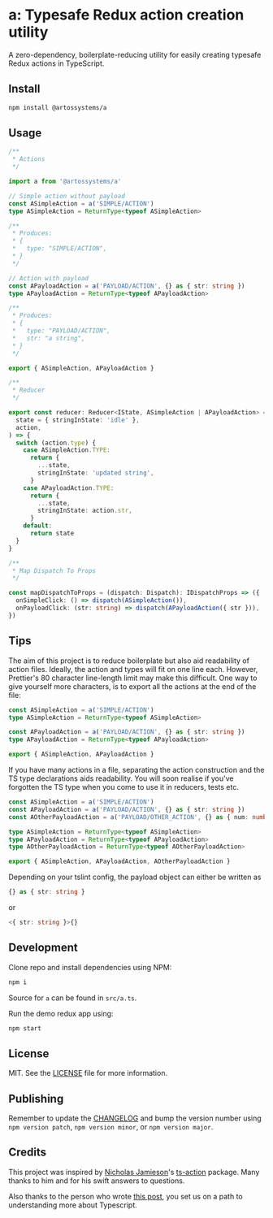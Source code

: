 # a: Typesafe Redux action creation utility

A zero-dependency, boilerplate-reducing utility for easily creating typesafe
Redux actions in TypeScript.

## Install

```sh
npm install @artossystems/a
```

## Usage

```ts
/**
 * Actions
 */

import a from '@artossystems/a'

// Simple action without payload
const ASimpleAction = a('SIMPLE/ACTION')
type ASimpleAction = ReturnType<typeof ASimpleAction>

/**
 * Produces:
 * {
 *   type: "SIMPLE/ACTION",
 * }
 */

// Action with payload
const APayloadAction = a('PAYLOAD/ACTION', {} as { str: string })
type APayloadAction = ReturnType<typeof APayloadAction>

/**
 * Produces:
 * {
 *   type: "PAYLOAD/ACTION",
 *   str: "a string",
 * }
 */

export { ASimpleAction, APayloadAction }
```

```ts
/**
 * Reducer
 */

export const reducer: Reducer<IState, ASimpleAction | APayloadAction> = (
  state = { stringInState: 'idle' },
  action,
) => {
  switch (action.type) {
    case ASimpleAction.TYPE:
      return {
        ...state,
        stringInState: 'updated string',
      }
    case APayloadAction.TYPE:
      return {
        ...state,
        stringInState: action.str,
      }
    default:
      return state
  }
}
```

```ts
/**
 * Map Dispatch To Props
 */

const mapDispatchToProps = (dispatch: Dispatch): IDispatchProps => ({
  onSimpleClick: () => dispatch(ASimpleAction()),
  onPayloadClick: (str: string) => dispatch(APayloadAction({ str })),
})
```

## Tips

The aim of this project is to reduce boilerplate but also aid readability of
action files. Ideally, the action and types will fit on one line each. However,
Prettier's 80 character line-length limit may make this difficult. One way to
give yourself more characters, is to export all the actions at the end of the
file:

```ts
const ASimpleAction = a('SIMPLE/ACTION')
type ASimpleAction = ReturnType<typeof ASimpleAction>

const APayloadAction = a('PAYLOAD/ACTION', {} as { str: string })
type APayloadAction = ReturnType<typeof APayloadAction>

export { ASimpleAction, APayloadAction }
```

If you have many actions in a file, separating the action construction and the
TS type declarations aids readability. You will soon realise if you've forgotten
the TS type when you come to use it in reducers, tests etc.

```ts
const ASimpleAction = a('SIMPLE/ACTION')
const APayloadAction = a('PAYLOAD/ACTION', {} as { str: string })
const AOtherPayloadAction = a('PAYLOAD/OTHER_ACTION', {} as { num: number })

type ASimpleAction = ReturnType<typeof ASimpleAction>
type APayloadAction = ReturnType<typeof APayloadAction>
type AOtherPayloadAction = ReturnType<typeof AOtherPayloadAction>

export { ASimpleAction, APayloadAction, AOtherPayloadAction }
```

Depending on your tslint config, the payload object can either be written as

```ts
{} as { str: string }
```

or

```ts
<{ str: string }>{}
```

## Development

Clone repo and install dependencies using NPM:

```sh
npm i
```

Source for `a` can be found in `src/a.ts`.

Run the demo redux app using:

```sh
npm start
```

## License

MIT. See the [LICENSE](LICENSE) file for more information.

## Publishing

Remember to update the [CHANGELOG](CHANGELOG.md) and bump the version number
using `npm version patch`, `npm version minor`, or `npm version major`.

## Credits

This project was inspired by [Nicholas Jamieson](https://github.com/cartant)'s
[ts-action](https://github.com/cartant/ts-action) package. Many thanks to him
and for his swift answers to questions.

Also thanks to the person who wrote
[this post](https://qiita.com/terrierscript/items/b9687f610a96ab964ab2), you set
us on a path to understanding more about Typescript.
